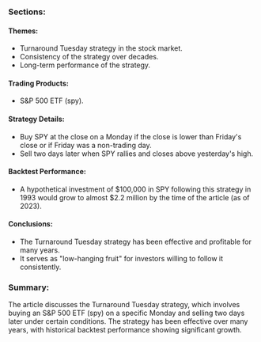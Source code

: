 ### Sections:

#### Themes:
- Turnaround Tuesday strategy in the stock market.
- Consistency of the strategy over decades.
- Long-term performance of the strategy.

#### Trading Products:
- S&P 500 ETF (spy).

#### Strategy Details:
- Buy SPY at the close on a Monday if the close is lower than Friday's close or if Friday was a non-trading day.
- Sell two days later when SPY rallies and closes above yesterday's high.

#### Backtest Performance:
- A hypothetical investment of $100,000 in SPY following this strategy in 1993 would grow to almost $2.2 million by the time of the article (as of 2023).

#### Conclusions:
- The Turnaround Tuesday strategy has been effective and profitable for many years.
- It serves as "low-hanging fruit" for investors willing to follow it consistently.

### Summary:
The article discusses the Turnaround Tuesday strategy, which involves buying an S&P 500 ETF (spy) on a specific Monday and selling two days later under certain conditions. The strategy has been effective over many years, with historical backtest performance showing significant growth.
